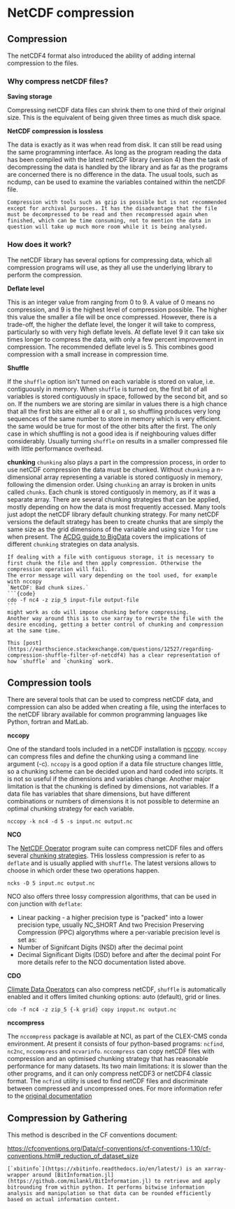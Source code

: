 # NetCDF compression 

## Compression

The netCDF4 format also introduced the ability of adding internal compression to the files. 

### Why compress netCDF files?

**Saving storage**<br>

Compressing netCDF data files can shrink them to one third of their original size. This is the equivalent of being given three times as much disk space.

**NetCDF compression is lossless**<br>

The data is exactly as it was when read from disk. It can still be read using the same programming interface. As long as the program reading the data has been compiled with the latest netCDF library (version 4) then the task of decompressing the data is handled by the library and as far as the programs are concerned there is no difference in the data. The usual tools, such as ncdump, can be used to examine the variables contained within the netCDF file.

```{note}
Compression with tools such as gzip is possible but is not recommended except for archival purposes. It has the disadvantage that the file must be decompressed to be read and then recompressed again when finished, which can be time consuming, not to mention the data in question will take up much more room while it is being analysed.
```

### How does it work?
The netCDF library has several options for compressing data, which all compression programs will use, as they all use the underlying library to perform the compression.

**Deflate level**

This is an integer value from ranging from 0 to 9. A value of 0 means no compression, and 9 is the highest level of compression possible. The higher this value the smaller a file will be once compressed. However, there is a trade-off, the higher the deflate level, the longer it will take to compress, particularly so with very high deflate levels. At deflate level 9 it can take six times longer to compress the data, with only a few percent improvement in compression. The recommended deflate level is 5. This combines good compression with a small increase in compression time.

**Shuffle**

If the `shuffle` option isn't turned on each variable is stored on value, i.e. contiguously in memory. When `shuffle` is turned on, the first bit of all variables is stored contiguously in space, followed by the second bit, and so on.
If the numbers we are storing are similar in values there is a high chance that all the first bits are either all `0` or all `1`, so shuffling produces very long sequences of the same number to store in memory which is very efficient. the same would be true for most of the other bits after the first.
The only case in which shuffling is not a good idea is if neighbouring values differ considerably. Usually turning `shuffle` on results in a smaller compressed file with little performance overhead.

**chunking**
`chunking` also plays a part in the compression process, in order to use netCDF compression the data must be chunked. Without `chunking` a n-dimensional array representing a variable is stored contiguosly in memory, following the dimension order. Using `chunking` an array is broken in units called `chunks`. Each chunk is stored contiguosly in memory, as if it was a separate array. 
There are several chunking strategies that can be applied, mostly depending on how the data is most frequently accessed. Many tools just adopt the netCDF library default chunking strategy. For many netCDF versions the default strategy has been to create chunks that are simply the same size as the grid dimensions of the variable and using size 1 for `time` when present. The [ACDG guide to BigData](https://acdguide.github.io/BigData/data/data-netcdf.html#what-is-data-chunking) covers the implications of different `chunking` strategies on data analysis. 

````{warning}
If dealing with a file with contiguous storage, it is necessary to first chunk the file and then apply compression. Otherwise the compression operation will fail.
The error message will vary depending on the tool used, for example with nccopy
`NetCDF: Bad chunk sizes.`
```{code}
cdo -f nc4 -z zip_5 input-file output-file
```
might work as cdo will impose chunking before compressing.
Another way around this is to use xarray to rewrite the file with the desire encoding, getting a better control of chunking and compression at the same time.
````

```{note}
This [post](https://earthscience.stackexchange.com/questions/12527/regarding-compression-shuffle-filter-of-netcdf4) has a clear representation of how `shuffle` and `chunking` work.
```
## Compression tools

There are several tools that can be used to compress netCDF data, and compression can also be added when creating a file, using the interfaces to the netCDF library available for common programming languages like Python, fortran and MatLab.

**nccopy**

One of the standard tools included in a netCDF installation is [nccopy](https://docs.unidata.ucar.edu/nug/current/netcdf_utilities_guide.html#guide_nccopy). `nccopy` can compress files and define the chunking using a command line argument (-c). `nccopy` is a good option if a data file structure changes little, so a chunking scheme can be decided upon and hard coded into scripts. It is not so useful if the dimensions and variables change. Another major limitation is that the chunking is defined by dimensions, not variables. If a data file has variables that share dimensions, but have different combinations or numbers of dimensions it is not possible to determine an optimal chunking strategy for each variable.

```{code}
nccopy -k nc4 -d 5 -s input.nc output.nc 
```

**NCO**

The [NetCDF Operator](http://nco.sourceforge.net/nco.html#Compression) program suite can compress netCDF files and offers several [chunking strategies](http://nco.sourceforge.net/nco.html#Chunking). 
THis lossless compression is refer to as `deflate` and is usually applied with `shuffle`. The latest versions allows to choose in which order these two operations happen.

```{code}
ncks -D 5 input.nc output.nc
```

NCO also offers three lossy compression algorithms, that can be used in con junction with `deflate`:
* Linear packing - a higher precision type is "packed" into a lower precision type, usually NC_SHORT
And two Precision Preserving Compression (PPC) algorythms where a per-variable precision level is set as:
* Number of Signifcant Digits (NSD) after the decimal point
* Decimal Significant Digits (DSD) before and after the decimal point
For more details refer to the NCO documentation listed above.

**CDO**

[Climate Data Operators](https://code.mpimet.mpg.de/projects/cdo/embedded/index.html#x1-70001.2.1) can also compress netCDF, `shuffle` is automatically enabled and it offers limited chunking options: auto (default), grid or lines.

```{code}
cdo -f nc4 -z zip_5 {-k grid} copy inpput.nc output.nc
```

**nccompress**

The `nccompress` package is available at NCI, as part of the CLEX-CMS conda environment. At present it consists of four python-based programs: `ncfind`, `nc2nc`, `nccompress` and `ncvarinfo`. `nccompress` can copy netCDF files with compression and an optimised chunking strategy that has reasonable performance for many datasets. Its two main limitations: it is slower than the other programs, and it can only compress netCDF3 or netCDF4 classic format.
The `ncfind` utility is used to find netCDF files and discriminate between compressed and uncompressed ones.
For more information refer to the [original documentation](http://climate-cms.wikis.unsw.edu.au/NetCDF_Compression_Tools#General_guidelines)

## Compression by Gathering

This method is described in the CF conventions document:

https://cfconventions.org/Data/cf-conventions/cf-conventions-1.10/cf-conventions.html#_reduction_of_dataset_size

```{admonition} **xbitinfo**
[`xbitinfo`](https://xbitinfo.readthedocs.io/en/latest/) is an xarray-wrapper around [BitInformation.jl](https://github.com/milankl/BitInformation.jl) to retrieve and apply bitrounding from within python. It performs bitwise information analysis and manipulation so that data can be rounded efficiently based on actual information content.
```
